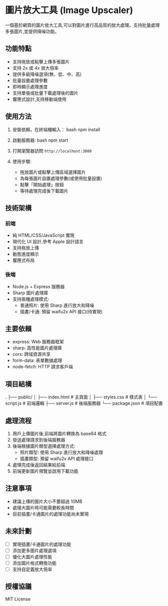 # 圖片放大工具 (Image Upscaler)

一個基於網頁的圖片放大工具,可以對圖片進行高品質的放大處理。支持批量處理多張圖片,並提供降噪功能。

## 功能特點

- 支持拖放或點擊上傳多張圖片
- 支持 2x 或 4x 放大倍率
- 提供多級降噪選項(無、低、中、高)
- 批量設置處理參數
- 即時顯示處理進度
- 支持單張或批量下載處理後的圖片
- 響應式設計,支持移動端使用

## 使用方法

1. 安裝依賴，在終端機輸入：
bash
npm install
2. 啟動服務器:
bash
npm start
3. 打開瀏覽器訪問 `http://localhost:3000`

4. 使用步驟:
   - 拖放圖片或點擊上傳區域選擇圖片
   - 為每張圖片設置處理參數(或使用批量設置)
   - 點擊「開始處理」按鈕
   - 等待處理完成後下載圖片

## 技術架構

### 前端
- 純 HTML/CSS/JavaScript 實現
- 現代化 UI 設計,參考 Apple 設計語言
- 支持拖放上傳
- 動態進度顯示
- 響應式布局

### 後端
- Node.js + Express 服務器
- Sharp 圖片處理庫
- 支持兩種處理模式:
  - 普通照片: 使用 Sharp 進行放大和降噪
  - 插畫/卡通: 預留 waifu2x API 接口(待實現)

## 主要依賴

- express: Web 服務器框架
- sharp: 高性能圖片處理庫
- cors: 跨域資源共享
- form-data: 表單數據處理
- node-fetch: HTTP 請求客戶端

## 項目結構
.
├── public/
│ ├── index.html # 主頁面
│ ├── styles.css # 樣式表
│ └── script.js # 前端邏輯
├── server.js # 後端服務器
└── package.json # 項目配置

## 處理流程

1. 用戶上傳圖片後,前端將圖片轉換為 base64 格式
2. 發送處理請求到後端服務器
3. 後端根據圖片類型選擇處理方式:
   - 照片類型: 使用 Sharp 進行放大和降噪處理
   - 插畫類型: 預留 waifu2x API 處理接口
4. 處理完成後返回結果給前端
5. 前端更新圖片預覽並啟用下載功能

## 注意事項

- 建議上傳的圖片大小不要超過 10MB
- 處理大圖片時可能需要較長時間
- 目前插畫/卡通圖片的處理功能尚未實現

## 未來計劃

- [ ] 實現插畫/卡通圖片的處理功能
- [ ] 添加更多圖片處理選項
- [ ] 優化大圖片處理性能
- [ ] 添加圖片格式轉換功能
- [ ] 支持自定義放大倍率

## 授權協議

MIT License